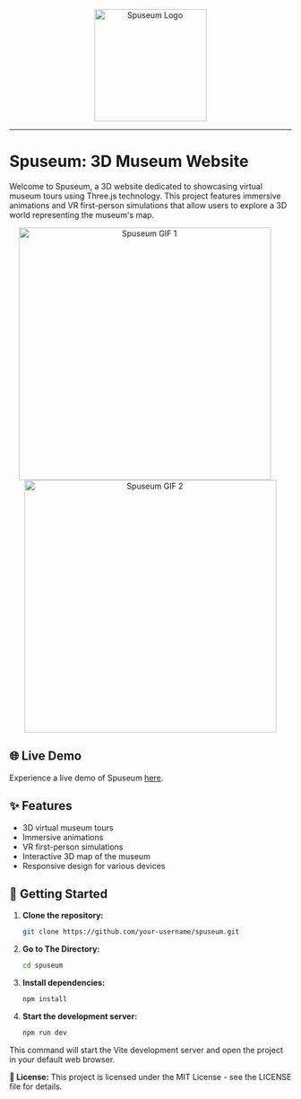 <div align="center">
  <img src="https://cdn-icons-png.flaticon.com/512/3172/3172911.png" alt="Spuseum Logo" width="200px" />
</div>

---

# Spuseum: 3D Museum Website

Welcome to Spuseum, a 3D website dedicated to showcasing virtual museum tours using Three.js technology. This project features immersive animations and VR first-person simulations that allow users to explore a 3D world representing the museum's map.
 
<div align="center">
  <img src="https://github.com/sprdgx/WebGifs/raw/main/Spuseum.gif" alt="Spuseum GIF 1" width="450px" style="display: inline-block; margin-right: 20px;" />
  <img src="https://github.com/sprdgx/WebGifs/raw/main/Spuseum2.gif" alt="Spuseum GIF 2" width="450px" style="display: inline-block;" />
</div>

## 🌐 Live Demo

Experience a live demo of Spuseum [here](https://example.com).

## ✨ Features

- 3D virtual museum tours
- Immersive animations
- VR first-person simulations
- Interactive 3D map of the museum
- Responsive design for various devices

## 🚀 Getting Started

1. **Clone the repository:**

   ```bash
   git clone https://github.com/your-username/spuseum.git

2. **Go to The Directory:**
   
   ```bash
   cd spuseum
   
3. **Install dependencies:**

   ```bash   
   npm install

4. **Start the development server:**

   ```bash
   npm run dev

This command will start the Vite development server and open the project in your default web browser.

**📄 License:**
This project is licensed under the MIT License - see the LICENSE file for details.

